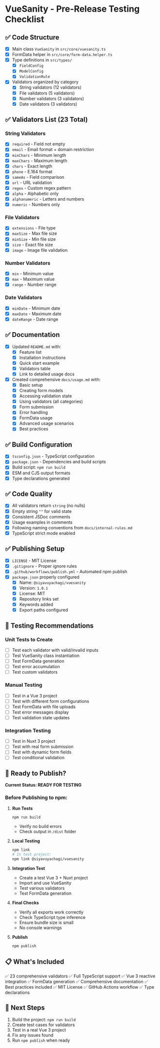 # VueSanity - Pre-Release Testing Checklist

## ✅ Code Structure

- [x] Main class `VueSanity` in `src/core/vuesanity.ts`
- [x] FormData helper in `src/core/form-data.helper.ts`
- [x] Type definitions in `src/types/`
  - [x] `FieldConfig`
  - [x] `ModelConfig`
  - [x] `ValidationRule`
- [x] Validators organized by category
  - [x] String validators (12 validators)
  - [x] File validators (5 validators)
  - [x] Number validators (3 validators)
  - [x] Date validators (3 validators)

## ✅ Validators List (23 Total)

### String Validators
- [x] `required` - Field not empty
- [x] `email` - Email format + domain restriction
- [x] `minChars` - Minimum length
- [x] `maxChars` - Maximum length
- [x] `chars` - Exact length
- [x] `phone` - E.164 format
- [x] `sameAs` - Field comparison
- [x] `url` - URL validation
- [x] `regex` - Custom regex pattern
- [x] `alpha` - Alphabetic only
- [x] `alphanumeric` - Letters and numbers
- [x] `numeric` - Numbers only

### File Validators
- [x] `extensions` - File type
- [x] `maxSize` - Max file size
- [x] `minSize` - Min file size
- [x] `size` - Exact file size
- [x] `image` - Image file validation

### Number Validators
- [x] `min` - Minimum value
- [x] `max` - Maximum value
- [x] `range` - Number range

### Date Validators
- [x] `minDate` - Minimum date
- [x] `maxDate` - Maximum date
- [x] `dateRange` - Date range

## ✅ Documentation

- [x] Updated `README.md` with:
  - [x] Feature list
  - [x] Installation instructions
  - [x] Quick start example
  - [x] Validators table
  - [x] Link to detailed usage docs
- [x] Created comprehensive `docs/usage.md` with:
  - [x] Basic setup
  - [x] Creating form models
  - [x] Accessing validation state
  - [x] Using validators (all categories)
  - [x] Form submission
  - [x] Error handling
  - [x] FormData usage
  - [x] Advanced usage scenarios
  - [x] Best practices

## ✅ Build Configuration

- [x] `tsconfig.json` - TypeScript configuration
- [x] `package.json` - Dependencies and build scripts
- [x] Build script: `npm run build`
- [x] ESM and CJS output formats
- [x] Type declarations generated

## ✅ Code Quality

- [x] All validators return `string` (no nulls)
- [x] Empty string `""` for valid state
- [x] Consistent JSDoc comments
- [x] Usage examples in comments
- [x] Following naming conventions from `docs/internal-rules.md`
- [x] TypeScript strict mode enabled

## ✅ Publishing Setup

- [x] `LICENSE` - MIT License
- [x] `.gitignore` - Proper ignore rules
- [x] `.github/workflows/publish.yml` - Automated npm publish
- [x] `package.json` properly configured
  - [x] Name: `@siyavuyachagi/vuesanity`
  - [x] Version: `1.0.1`
  - [x] License: MIT
  - [x] Repository links set
  - [x] Keywords added
  - [x] Export paths configured

## 🧪 Testing Recommendations

### Unit Tests to Create
- [ ] Test each validator with valid/invalid inputs
- [ ] Test VueSanity class instantiation
- [ ] Test FormData generation
- [ ] Test error accumulation
- [ ] Test custom validators

### Manual Testing
- [ ] Test in a Vue 3 project
- [ ] Test with different form configurations
- [ ] Test FormData with file uploads
- [ ] Test error messages display
- [ ] Test validation state updates

### Integration Testing
- [ ] Test in Nuxt 3 project
- [ ] Test with real form submission
- [ ] Test with dynamic form fields
- [ ] Test conditional validation

## 🚀 Ready to Publish?

**Current Status: READY FOR TESTING**

### Before Publishing to npm:

1. **Run Tests**
   ```bash
   npm run build
   ```
   - Verify no build errors
   - Check output in `/dist` folder

2. **Local Testing**
   ```bash
   npm link
   # In test project:
   npm link @siyavuyachagi/vuesanity
   ```

3. **Integration Test**
   - Create a test Vue 3 + Nuxt project
   - Import and use VueSanity
   - Test various validators
   - Test FormData generation

4. **Final Checks**
   - Verify all exports work correctly
   - Check TypeScript type inference
   - Ensure bundle size is small
   - No console warnings

5. **Publish**
   ```bash
   npm publish
   ```

## 📋 What's Included

✅ 23 comprehensive validators
✅ Full TypeScript support
✅ Vue 3 reactive integration
✅ FormData generation
✅ Comprehensive documentation
✅ Best practices included
✅ MIT License
✅ GitHub Actions workflow
✅ Type declarations

## 🎯 Next Steps

1. Build the project: `npm run build`
2. Create test cases for validators
3. Test in a real Vue 3 project
4. Fix any issues found
5. Run `npm publish` when ready